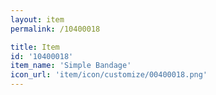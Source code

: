 ```yaml
---
layout: item
permalink: /10400018

title: Item
id: '10400018'
item_name: 'Simple Bandage'
icon_url: 'item/icon/customize/00400018.png'
---
```

